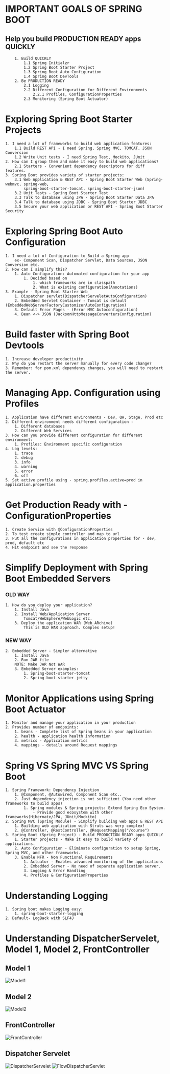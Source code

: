 # IMPORTANT GOALS OF SPRING BOOT

 ## Help you build PRODUCTION READY apps QUICKLY
 		1. Build QUICKLY
 			1.1 Spring Initialzr
 			1.2 Spring Boot Starter Project
 			1.3 Spring Boot Auto Configuration
 			1.4 Spring Boot DevTools
 		2. Be PRODUCTION READY
 			2.1 Logging
 			2.2 Different Configuration for Different Environments
 				2.2.1 Profiles, ConfigurationProperties
 			2.3 Monitoring (Spring Boot Actuator)
 
 # Exploring Spring Boot Starter Projects
 	1. I need a lot of frameworks to build web application features:
 		1.1 Build REST API - I need Spring, Spring MVC, TOMCAT, JSON Conversion
 		1.2 Write Unit tests - I need Spring Test, Mockito, JUnit
 	2. How can I group them and make it easy to build web applications?
 		2.1 Starters - Convenient dependency descriptors for diff features.
 	3. Spring Boot provides variety of starter projects:
 		3.1 Web Application & REST API - Spring Boot Starter Web (Spring-webmvc, spring-web,
 			spring-boot-starter-tomcat, spring-boot-starter-json)
 		3.2 Unit Tests - Spring Boot Starter Test
 		3.3 Talk to database using JPA - Spring Boot Starter Data JPA
 		3.4 Talk to database using JDBC - Spring Boot Starter JDBC
 		3.5 Secure your web application or REST API - Spring Boot Starter Security
 
# Exploring Spring Boot Auto Configuration
 	1. I need a lot of Configuration to Build a Spring app
 		ex- Component Scan, Dispatcher Servlet, Data Sources, JSON Conversion etc.
 	2. How can I simplify this?
 		1. Auto Configuration: Automated configuration for your app
 			1. Decided based on
 				1. which frameworks are in classpath
 				2. What is existing configuration(Annotations)
	3. Example - Spring Boot Starter Web
 		1. Dispatcher servlet(DispatcherServeletAutoConfiguration)
 		2. Embedded Servlet Container - Tomcat is default (EmbeddedWebServerFactoryCustomizerAutoConfiguration)
 		3. Default Error Pages - (Error MVC Autoconfiguration)
 		4. Bean <-> JSON (JacksonHttpMessageConvertersConfiguration)
		
# Build faster with Spring Boot Devtools
 	1. Increase developer productivity
 	2. Why do you restart the server manually for every code change?
 	3. Remember: for pom.xml dependency changes, you will need to restart the server.
	
# Managing App. Configuration using Profiles
 	1. Application have different environments - Dev, QA, Stage, Prod etc
 	2. Different environment needs different configuration -
 		1. Different databases
 		2. Different Web Services
 	3. How can you provide different configuration for different environment:
 		1. Profiles: Environment specific configuration
 	4. Log levels:
 		1. trace
 		2. debug
 		3. info
 		4. warning
 		5. error
 		6. off
	5. Set active profile using - spring.profiles.active=prod in application.properties	
	
# Get Production Ready with - ConfigurationProperties
 	1. Create Service with @ConfigurationProperties
 	2. To test create simple controller and map to url
 	3. Put all the configurations in application properties for - dev, prod, default etc
 	4. Hit endpoint and see the response
	
# Simplify Deployment with Spring Boot Embedded Servers
### OLD WAY
 	1. How do you deploy your application?
 	 	1. Install Java
 		2. Install Web/Application Server
 			Tomcat/WebSphere/WebLogic etc.
 		3. Deploy the application WAR (Web ARchive)
 			This is OLD WAR approach. Complex setup!
 ### NEW WAY
 	2. Embedded Server - Simpler alternative
 		1. Install Java
 		2. Run JAR file
 		NOTE: Make JAR Not WAR
 		3. Embedded Server examples:
 			1. Spring-boot-starter-tomcat
 			2. Spring-boot-starter-jetty
			
# Monitor Applications using Spring Boot Actuator
 	1. Monitor and manage your application in your production
 	2. Provides number of endpoints:
 		1. beans - Complete list of Spring beans in your application
 		2. health - application health information
 		3. metrics - Application metrics
 		4. mappings - details around Request mappings
		
# Spring VS Spring MVC VS Spring Boot
 	1. Spring Framework: Dependency Injection
 		1. @Component, @Autowired, Component Scan etc..
 		2. Just dependency injection is not sufficient (You need other frameworks to build apps)
 			1. Spring modules & Spring projects: Extend Spring Eco System.
 				- Provide good ecosystem with other frameworks(Hibernate/JPA, JUnit/Mockito)
 	2. Spring MVC (Spring Module) - Simplify building web apps & REST API
 		1. Building web application with Struts was very complex!
 		2. @Controller, @RestController, @RequestMapping("/course")
 	3. Spring Boot (Spring Project) - Build PRODUCTION READY apps QUICKLY
 		1. Starter projects - Make it easy to build variety of applications.
 		2. Auto Configuration - Eliminate configuration to setup Spring, Spring MVC, and other frameworks.
 		3. Enable NFR - Non Functional Requirements
 			1. Actuator - Enables advanced monitoring of the applications
 			2. Embedded Server - No need of separate application server.
 			3. Logging & Error Handling 
 			4. Profiles & ConfigurationProperties
			
# Understanding Logging
	1. Spring boot makes Logging easy: 
		1. spring-boot-starter-logging
	2. Default- LogBack with SLF4J
	
# Understanding DispatcherServelet, Model 1, Model 2, FrontController

## Model 1
![Model1](https://github.com/gauripatil/spring-boot/assets/3206551/96a5dc6d-9d10-4d28-a478-3451bd3c8355)

## Model 2
![Model2](https://github.com/gauripatil/spring-boot/assets/3206551/371950e2-2edd-492e-94f5-f830e5ada72e)

## FrontController
![FrontController](https://github.com/gauripatil/spring-boot/assets/3206551/1a542856-441b-4cf6-930d-5b33c7a7491c)

## Dispatcher Servelet

![DispatcherServelet](https://github.com/gauripatil/spring-boot/assets/3206551/9a425327-85e1-436c-89e2-0a59897d0e2e)
![FlowDispatcherServlet](https://github.com/gauripatil/spring-boot/assets/3206551/55b42feb-740c-4c08-a7a4-36d3162d2d6b)


	

